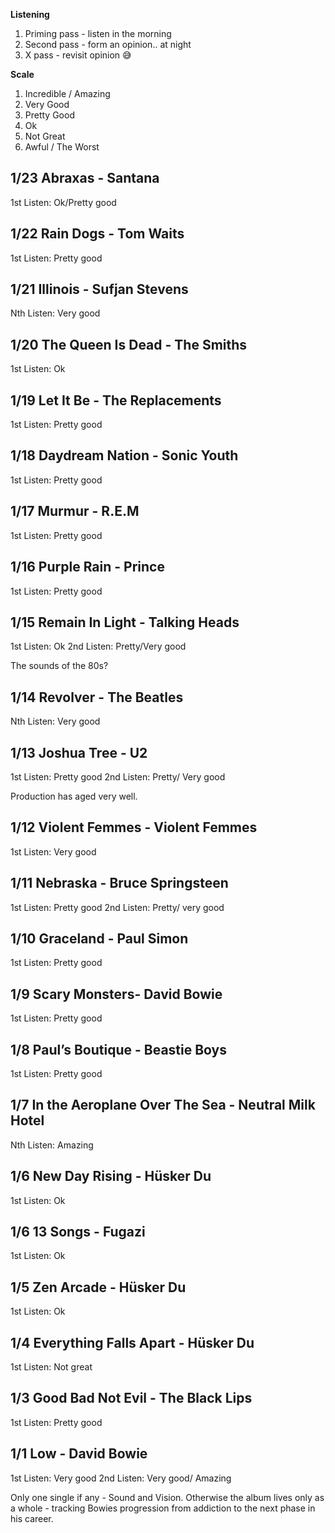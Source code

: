 **Listening**
1. Priming pass - listen in the morning
2. Second pass - form an opinion.. at night
3. X pass - revisit opinion 😅

**Scale**
1. Incredible / Amazing
2. Very Good
3. Pretty Good
4. Ok
5. Not Great
6. Awful / The Worst

## 1/23 Abraxas - Santana
1st Listen: Ok/Pretty good

## 1/22 Rain Dogs - Tom Waits
1st Listen: Pretty good

## 1/21 Illinois - Sufjan Stevens
Nth Listen: Very good

## 1/20 The Queen Is Dead - The Smiths
1st Listen: Ok

## 1/19 Let It Be - The Replacements
1st Listen: Pretty good

## 1/18 Daydream Nation - Sonic Youth
1st Listen: Pretty good

## 1/17 Murmur - R.E.M
1st Listen: Pretty good

## 1/16 Purple Rain - Prince
1st Listen: Pretty good

## 1/15 Remain In Light - Talking Heads
1st Listen: Ok
2nd Listen: Pretty/Very good

The sounds of the 80s?

## 1/14 Revolver - The Beatles
Nth Listen: Very good

## 1/13 Joshua Tree - U2
1st Listen: Pretty good
2nd Listen: Pretty/ Very good

Production has aged very well.

## 1/12 Violent Femmes - Violent Femmes
1st Listen: Very good

## 1/11 Nebraska - Bruce Springsteen
1st Listen: Pretty good
2nd Listen: Pretty/ very good

## 1/10 Graceland - Paul Simon
1st Listen: Pretty good

## 1/9 Scary Monsters- David Bowie
1st Listen: Pretty good

## 1/8 Paul’s Boutique - Beastie Boys
1st Listen: Pretty good

## 1/7 In the Aeroplane Over The Sea - Neutral Milk Hotel
Nth Listen: Amazing

## 1/6 New Day Rising - Hüsker Du
1st Listen: Ok

## 1/6 13 Songs - Fugazi
1st Listen: Ok

## 1/5 Zen Arcade - Hüsker Du
1st Listen: Ok

## 1/4 Everything Falls Apart - Hüsker Du
1st Listen: Not great

## 1/3 Good Bad Not Evil - The Black Lips
1st Listen: Pretty good

## 1/1 Low - David Bowie
1st Listen: Very good
2nd Listen: Very good/ Amazing

Only one single if any - Sound and Vision. Otherwise the album lives only as a whole - tracking Bowies progression from addiction to the next phase in his career.
